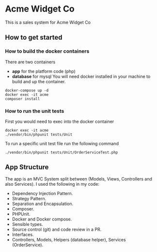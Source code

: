 # Acme Widget Co
This is a sales system for Acme Widget Co

## How to get started
### How to build the docker containers
There are two containers
- **app** for the platform code (php)
- **database** for mysql
You will need docker installed in your machine to build and up the container.
```
docker-compose up -d
docker exec -it acme
composer install
```

### How to run the unit tests
First you would need to exec into the docker container
```
docker exec -it acme
./vendor/bin/phpunit tests/Unit
```

To run a specific unit test file run the following command
```
./vendor/bin/phpunit tests/Unit/OrderServiceTest.php
```
## App Structure
The app is an MVC System split between (Models, Views, Controllers and also Services).
I used the following in my code:
- Dependency Injection Pattern.
- Strategy Pattern.
- Separation and Encapsulation.
- Composer.
- PHPUnit.
- Docker and Docker compose.
- Sensible types.
- Source control (git) and code review in a PR.
- Interfaces.
- Controllers, Models, Helpers (database helper), Services (OrderService).
